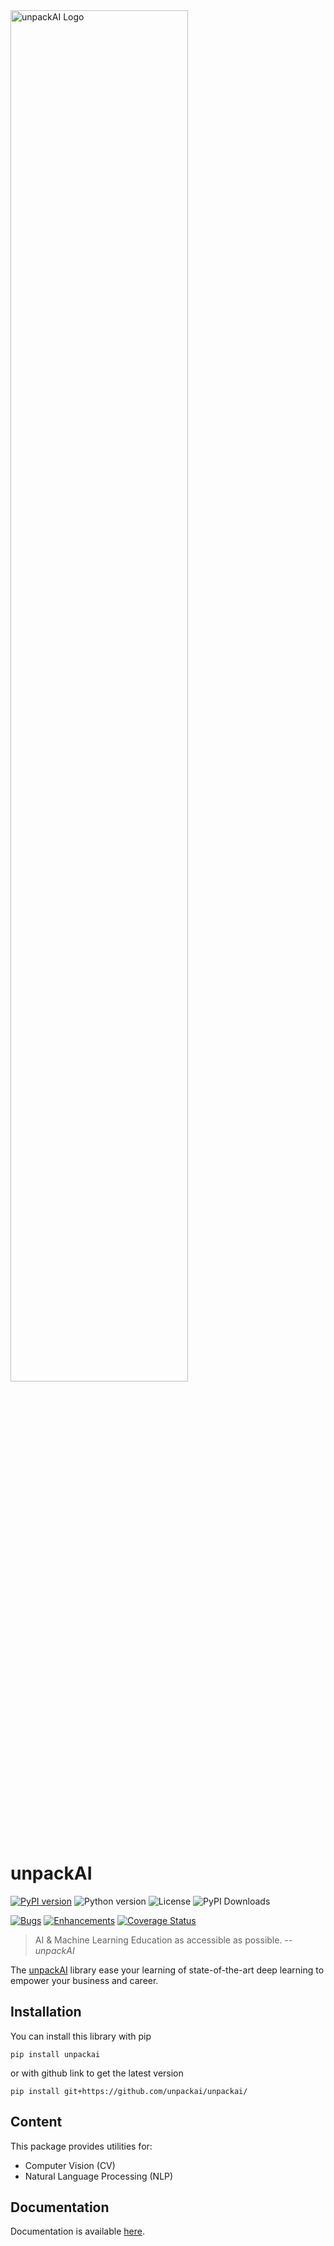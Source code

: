 <img src="https://unpackai.github.io/unpackai_logo.svg" alt="unpackAI Logo" width="75%"/>

# unpackAI

[![PyPI version](https://img.shields.io/pypi/v/unpackai)](https://pypi.org/project/unpackai/)
![Python version](https://img.shields.io/pypi/pyversions/unpackai)
![License](https://img.shields.io/github/license/unpackai/unpackai)
![PyPI Downloads](https://img.shields.io/pypi/dm/unpackai)

[![Bugs](https://img.shields.io/github/issues/unpackai/unpackai/bug)](https://github.com/unpackai/unpackai/issues?q=is%3Aissue+is%3Aopen+-label%3A"enhancement")
[![Enhancements](https://img.shields.io/github/issues/unpackai/unpackai/enhancement)](https://github.com/unpackai/unpackai/issues?q=is%3Aissue+is%3Aopen+label%3A"enhancement")
[![Coverage Status](https://coveralls.io/repos/github/unpackAI/unpackai/badge.svg?branch=main)](https://coveralls.io/github/unpackAI/unpackai?branch=main)


> AI & Machine Learning Education as accessible as possible.
> -- <cite>unpackAI</cite>

The [unpackAI](https://unpackai.com/) library ease your learning of state-of-the-art deep learning to empower your business and career.

## Installation

You can install this library with pip

```shell
pip install unpackai
```

or with github link to get the latest version

```shell
pip install git+https://github.com/unpackai/unpackai/
```

## Content

This package provides utilities for:

* Computer Vision (CV)
* Natural Language Processing (NLP)

## Documentation

Documentation is available [here](https://unpackai.github.io/unpackai).
